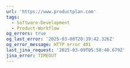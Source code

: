 ```yaml
---
url: 'https://www.productplan.com'
tags:
  - Software-Development
  - Product-Workflow
og_errors: true
og_last_error: '2025-03-08T20:39:42.326Z'
og_error_message: HTTP error 401
last_jina_request: '2025-03-09T05:58:40.679Z'
jina_error: TIMEOUT
---
```


